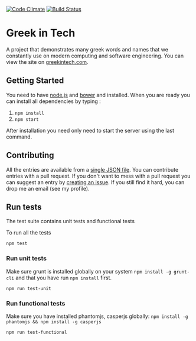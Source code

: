 [![Code Climate](https://codeclimate.com/github/tsevdos/greek-in-tech/badges/gpa.svg)](https://codeclimate.com/github/tsevdos/greek-in-tech)
[![Build Status](https://api.travis-ci.org/tsevdos/greek-in-tech.svg?branch=gh-pages)](https://travis-ci.org/tsevdos/greek-in-tech)

# Greek in Tech
A project that demonstrates many greek words and names that we constantly use on modern computing and software engineering. You can view the site on [greekintech.com](http://greekintech.com/).

## Getting Started
You need to have [node.js](https://nodejs.org/) and [bower](http://bower.io/) and installed. When you are ready you can install all dependencies by typing :

1. `npm install`
2. `npm start`

After installation you need only need to start the server using the last command.

## Contributing
All the entries are available from a [single JSON file](https://github.com/tsevdos/greek-in-tech/blob/master/js/app/data/entries.json). You can contribute entries with a pull request. If you don't want to mess with a pull request you can suggest an entry by [creating an issue](https://github.com/tsevdos/greek-in-tech/issues). If you still find it hard, you can drop me an email (see my profile).

## Run tests
The test suite contains unit tests and functional tests

To run all the tests
```
npm test
```

### Run unit tests
Make sure grunt is installed globally on your system `npm install -g grunt-cli` and that you have run `npm install` first.

```
npm run test-unit
```

### Run functional tests
Make sure you have installed phantomjs, casperjs globally: `npm install -g phantomjs && npm install -g casperjs`

```
npm run test-functional
```
